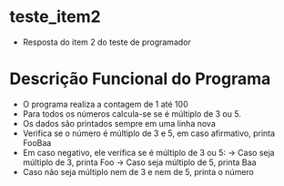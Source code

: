 # teste_item2
- Resposta do item 2 do teste de programador

# Descrição Funcional do Programa
- O programa realiza a contagem de 1 até 100 
- Para todos os números calcula-se se é múltiplo de 3 ou 5.
- Os dados são printados sempre em uma linha nova
- Verifica se o número é múltiplo de 3 e 5, em caso afirmativo, printa FooBaa
- Em caso negativo, ele verifica se é múltiplo de 3 ou 5:
	-> Caso seja múltiplo de 3, printa Foo
	-> Caso seja múltiplo de 5, printa Baa
- Caso não seja múltiplo nem de 3 e nem de 5, printa o número
